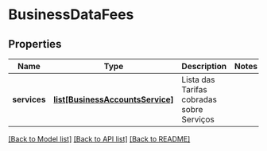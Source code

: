 # BusinessDataFees

## Properties
Name | Type | Description | Notes
------------ | ------------- | ------------- | -------------
**services** | [**list[BusinessAccountsService]**](BusinessAccountsService.md) | Lista das Tarifas cobradas sobre Serviços | 

[[Back to Model list]](../README.md#documentation-for-models) [[Back to API list]](../README.md#documentation-for-api-endpoints) [[Back to README]](../README.md)

